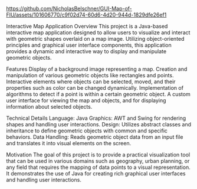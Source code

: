 

https://github.com/NicholasBelschner/GUI-Map-of-FIU/assets/101606770/c9f02d74-60d6-4d20-944d-1829dfe26ef1

Interactive Map Application
Overview
This project is a Java-based interactive map application designed to allow users to visualize and interact with geometric shapes overlaid on a map image. Utilizing object-oriented principles and graphical user interface components, this application provides a dynamic and interactive way to display and manipulate geometric objects.

Features
Display of a background image representing a map.
Creation and manipulation of various geometric objects like rectangles and points.
Interactive elements where objects can be selected, moved, and their properties such as color can be changed dynamically.
Implementation of algorithms to detect if a point is within a certain geometric object.
A custom user interface for viewing the map and objects, and for displaying information about selected objects.

Technical Details
Language: Java
Graphics: AWT and Swing for rendering shapes and handling user interactions.
Design: Utilizes abstract classes and inheritance to define geometric objects with common and specific behaviors.
Data Handling: Reads geometric object data from an input file and translates it into visual elements on the screen.

Motivation
The goal of this project is to provide a practical visualization tool that can be used in various domains such as geography, urban planning, or any field that requires the mapping of data points to a visual representation. It demonstrates the use of Java for creating rich graphical user interfaces and handling user interactions.
